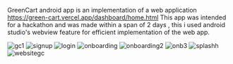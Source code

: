 GreenCart android app is an implementation of a web application https://green-cart.vercel.app/dashboard/home.html
This app was intended for a hackathon and was made within a span of 2 days , this i used android studio's webview feature for efficient implementation of the web app.

![gc1](https://github.com/user-attachments/assets/6b1503ab-3cb1-469c-a0ae-e52132693cee)
![signup](https://github.com/user-attachments/assets/f9b07431-7bb5-4cdf-89a5-24ff6579dcec)
![login](https://github.com/user-attachments/assets/6094f224-3a9d-4bb3-8b6c-88269d945239)
![onboarding](https://github.com/user-attachments/assets/37407c00-6d7d-41fd-a694-b5e1fe2cd640)
![onboarding2](https://github.com/user-attachments/assets/35de8b79-03bb-43a4-92f9-28fd7d41396d)
![onb3](https://github.com/user-attachments/assets/ef9741d3-7fd1-4fa6-9e3f-c4cffc61a204)
![splashh](https://github.com/user-attachments/assets/8c092b6d-a636-4ea0-aad9-8b938974ad3b)
![websitegc](https://github.com/user-attachments/assets/5dbd5fab-f3ad-4b72-8d5f-009c0df03949)
